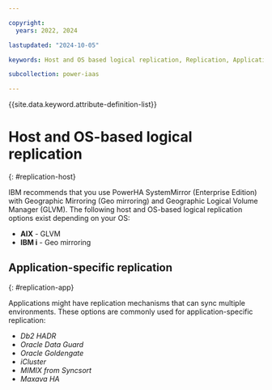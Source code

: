 ```yaml
---

copyright:
  years: 2022, 2024

lastupdated: "2024-10-05"

keywords: Host and OS based logical replication, Replication, Application specific replication, 

subcollection: power-iaas

---
```


{{site.data.keyword.attribute-definition-list}}

# Host and OS-based logical replication
{: #replication-host}

IBM recommends that you use PowerHA SystemMirror (Enterprise Edition) with Geographic Mirroring (Geo mirroring) and Geographic Logical Volume Manager (GLVM). The following host and OS-based logical replication options exist depending on your OS:

- **AIX** - GLVM
- **IBM i** - Geo mirroring

## Application-specific replication
{: #replication-app}

Applications might have replication mechanisms that can sync multiple environments. These options are commonly used for application-specific replication:

- *Db2 HADR*
- *Oracle Data Guard*
- *Oracle Goldengate*
- *iCluster*
- *MIMIX from Syncsort*
- *Maxava HA*


